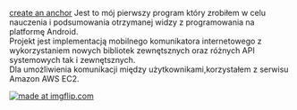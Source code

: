 [create an anchor](#FlashChat)
Jest to mój pierwszy program który zrobiłem w celu nauczenia i podsumowania otrzymanej widzy z programowania na platformę Android.<br />
Projekt jest implementacją mobilnego komunikatora internetowego z wykorzystaniem nowych bibliotek zewnętsznych oraz różnych API systemowych tak i zewnętsznych.<br />
Dla umożliwienia komunikacji między użytkownikami,korzystałem z serwisu Amazon AWS EC2.<br />

<a href="https://imgflip.com/gif/257v1f"><img src="https://i.imgflip.com/257v1f.gif" title="made at imgflip.com"/></a>
